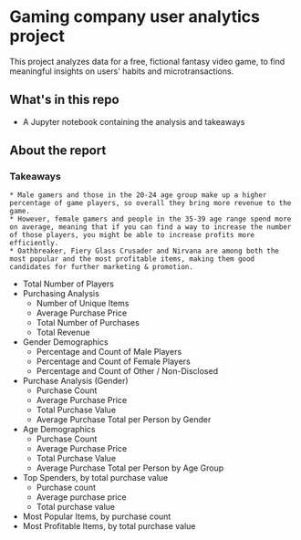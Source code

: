# Gaming company user analytics project
This project analyzes data for a free, fictional fantasy video game, to find meaningful insights on users' habits and microtransactions.

## What's in this repo
* A Jupyter notebook containing the analysis and takeaways

## About the report
### Takeaways
    * Male gamers and those in the 20-24 age group make up a higher percentage of game players, so overall they bring more revenue to the game.
    * However, female gamers and people in the 35-39 age range spend more on average, meaning that if you can find a way to increase the number of those players, you might be able to increase profits more efficiently.
    * Oathbreaker, Fiery Glass Crusader and Nirvana are among both the most popular and the most profitable items, making them good candidates for further marketing & promotion.

* Total Number of Players
* Purchasing Analysis 
    * Number of Unique Items
    * Average Purchase Price
    * Total Number of Purchases
    * Total Revenue
* Gender Demographics
    * Percentage and Count of Male Players
    * Percentage and Count of Female Players
    * Percentage and Count of Other / Non-Disclosed
* Purchase Analysis (Gender)
    * Purchase Count
    * Average Purchase Price
    * Total Purchase Value
    * Average Purchase Total per Person by Gender
* Age Demographics
    * Purchase Count
    * Average Purchase Price
    * Total Purchase Value
    * Average Purchase Total per Person by Age Group
* Top Spenders, by total purchase value 
    * Purchase count
    * Average purchase price
    * Total purchase value
* Most Popular Items, by purchase count
* Most Profitable Items, by total purchase value
